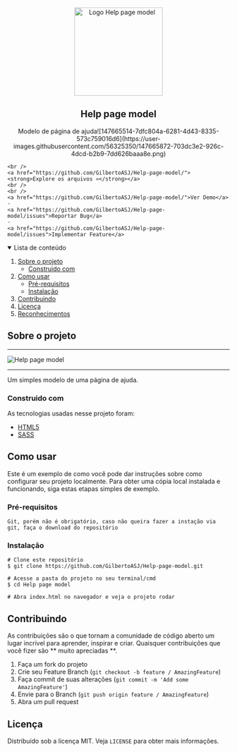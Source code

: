 <!-- PROJECT LOGO -->
<br />
<p align="center">
  <a href="https://github.com/GilbertoASJ/Help-page-model/">
    <img 
      src="https://user-images.githubusercontent.com/56325350/147665514-7dfc804a-6281-4d43-8335-573c759016d6.png" 
      alt="Logo Help page model"
      width="200"
      height="200"
    >
  </a>

  <h2 align="center">Help page model</h2>

  <p align="center">
    Modelo de página de ajuda![147665514-7dfc804a-6281-4d43-8335-573c759016d6](https://user-images.githubusercontent.com/56325350/147665872-703dc3e2-926c-4dcd-b2b9-7dd626baaa8e.png)

    <br />
    <a href="https://github.com/GilbertoASJ/Help-page-model/"><strong>Explore os arquivos »</strong></a>
    <br />
    <br />
    <a href="https://github.com/GilbertoASJ/Help-page-model/">Ver Demo</a>
    ·
    <a href="https://github.com/GilbertoASJ/Help-page-model/issues">Reportar Bug</a>
    ·
    <a href="https://github.com/GilbertoASJ/Help-page-model/issues">Implementar Feature</a>
  </p>
</p>

<!-- TABLE OF CONTENTS -->
<details open="open">
  <summary>Lista de conteúdo</summary>
  <ol>
    <li>
      <a href="#Sobre-o-projeto">Sobre o projeto</a>
      <ul>
        <li><a href="#Construido-com">Construido com</a></li>
      </ul>
    </li>
    <li>
      <a href="#Como-usar">Como usar</a>
      <ul>
        <li><a href="#Pré-requisitos">Pré-requisitos</a></li>
        <li><a href="#Instalação">Instalação</a></li>
      </ul>
    </li>
    <li><a href="#Contribuindo">Contribuindo</a></li>
    <li><a href="#Licença">Licença</a></li>
    <li><a href="#Reconhecimentos">Reconhecimentos</a></li>
  </ol>
</details>

<!-- ABOUT THE PROJECT -->
## Sobre o projeto

<hr>
<img src="https://user-images.githubusercontent.com/56325350/147665396-bd9f668d-e3da-4efe-a18b-093fda56b39d.png" alt="Help page model">

<hr>

Um simples modelo de uma página de ajuda.

### Construido com

As tecnologias usadas nesse projeto foram:
* [HTML5](https://developer.mozilla.org/pt-BR/docs/Web/Guide/HTML/HTML5)
* [SASS](https://github.com/GilbertoASJ/Help-page-model/)

<!-- GETTING STARTED -->
## Como usar

Este é um exemplo de como você pode dar instruções sobre como configurar seu projeto localmente. Para obter uma cópia local instalada e funcionando, siga estas etapas simples de exemplo.

### Pré-requisitos

``` Git, porém não é obrigatório, caso não queira fazer a instação via git, faça o download do repositório ```

### Instalação

```
# Clone este repositório
$ git clone https://github.com/GilbertoASJ/Help-page-model.git

# Acesse a pasta do projeto no seu terminal/cmd
$ cd Help page model

# Abra index.html no navegador e veja o projeto rodar
```

<!-- CONTRIBUTING -->
## Contribuindo

As contribuições são o que tornam a comunidade de código aberto um lugar incrível para aprender, inspirar e criar. Quaisquer contribuições que você fizer são ** muito apreciadas **.

1. Faça um fork do projeto
2. Crie seu Feature Branch (`git checkout -b feature / AmazingFeature`)
3. Faça commit de suas alterações (`git commit -m 'Add some AmazingFeature'`)
4. Envie para o Branch (`git push origin feature / AmazingFeature`)
5. Abra um pull request


<!-- LICENSE -->
## Licença

Distribuído sob a licença MIT. Veja `LICENSE` para obter mais informações.

